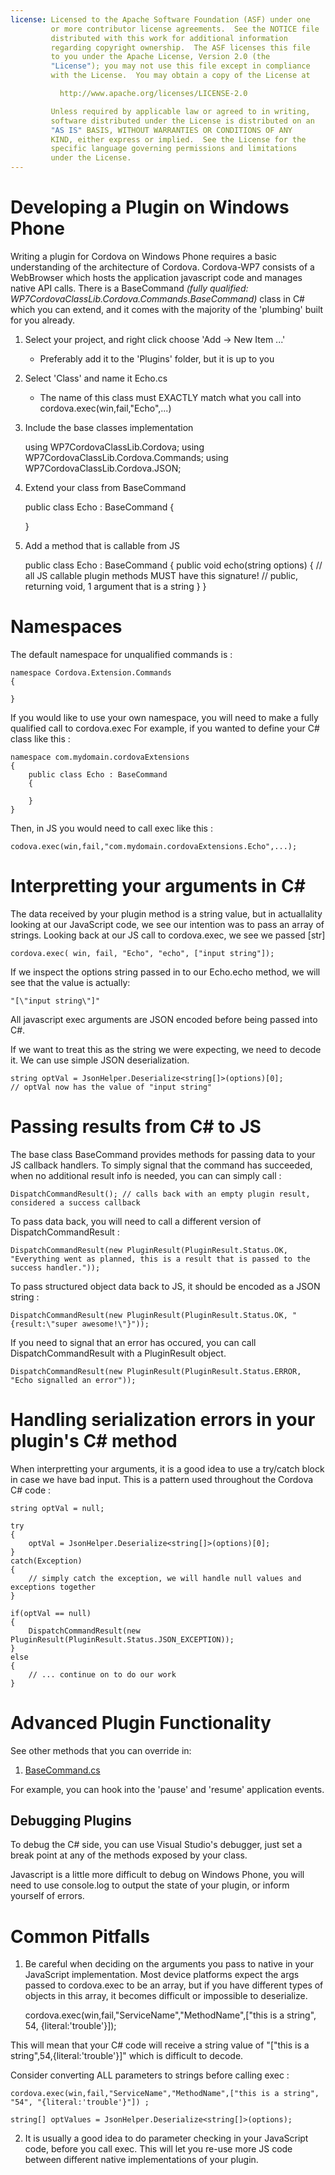 ```yaml
---
license: Licensed to the Apache Software Foundation (ASF) under one
         or more contributor license agreements.  See the NOTICE file
         distributed with this work for additional information
         regarding copyright ownership.  The ASF licenses this file
         to you under the Apache License, Version 2.0 (the
         "License"); you may not use this file except in compliance
         with the License.  You may obtain a copy of the License at

           http://www.apache.org/licenses/LICENSE-2.0

         Unless required by applicable law or agreed to in writing,
         software distributed under the License is distributed on an
         "AS IS" BASIS, WITHOUT WARRANTIES OR CONDITIONS OF ANY
         KIND, either express or implied.  See the License for the
         specific language governing permissions and limitations
         under the License.
---
```


Developing a Plugin on Windows Phone
====================================

Writing a plugin for Cordova on Windows Phone requires a basic understanding of the architecture of Cordova. Cordova-WP7 consists of a WebBrowser which hosts the application javascript code and manages native API calls. There is a BaseCommand _(fully qualified: WP7CordovaClassLib.Cordova.Commands.BaseCommand)_ class in C# which you can extend, and it comes with the majority of the 'plumbing' built for you already.


1. Select your project, and right click choose 'Add -> New Item ...'
   - Preferably add it to the 'Plugins' folder, but it is up to you
2. Select 'Class' and name it Echo.cs
   - The name of this class must EXACTLY match what you call into cordova.exec(win,fail,"Echo",...)
3. Include the base classes implementation

   using WP7CordovaClassLib.Cordova;
   using WP7CordovaClassLib.Cordova.Commands;
   using WP7CordovaClassLib.Cordova.JSON;

4. Extend your class from BaseCommand 

   public class Echo : BaseCommand 
   {


   }

5. Add a method that is callable from JS

	public class Echo : BaseCommand
	{
		public void echo(string options)
		{
			// all JS callable plugin methods MUST have this signature!
			// public, returning void, 1 argument that is a string
		}
	}
	

Namespaces
===

The default namespace for unqualified commands is :

	namespace Cordova.Extension.Commands 
	{

	}

If you would like to use your own namespace, you will need to make a fully qualified call to cordova.exec
For example, if you wanted to define your C# class like this :

	namespace com.mydomain.cordovaExtensions 
	{ 
		public class Echo : BaseCommand 
		{ 

		} 
	}

Then, in JS you would need to call exec like this :

	codova.exec(win,fail,"com.mydomain.cordovaExtensions.Echo",...);


Interpretting your arguments in C#
===

The data received by your plugin method is a string value, but in actuallality looking at our JavaScript code, we see our intention was to pass an array of strings.  Looking back at our JS call to cordova.exec, we see we passed [str]

	cordova.exec( win, fail, "Echo", "echo", ["input string"]); 

If we inspect the options string passed in to our Echo.echo method, we will see that the value is actually:

	"[\"input string\"]"

All javascript exec arguments are JSON encoded before being passed into C#.

If we want to treat this as the string we were expecting, we need to decode it.
We can use simple JSON deserialization.

	string optVal = JsonHelper.Deserialize<string[]>(options)[0];
	// optVal now has the value of "input string"


Passing results from C# to JS 
===

The base class BaseCommand provides methods for passing data to your JS callback handlers.
To simply signal that the command has succeeded, when no additional result info is needed, you can can simply call :

	DispatchCommandResult(); // calls back with an empty plugin result, considered a success callback

To pass data back, you will need to call a different version of DispatchCommandResult :

	DispatchCommandResult(new PluginResult(PluginResult.Status.OK, "Everything went as planned, this is a result that is passed to the success handler."));

To pass structured object data back to JS, it should be encoded as a JSON string :

	DispatchCommandResult(new PluginResult(PluginResult.Status.OK, "{result:\"super awesome!\"}"));

If you need to signal that an error has occured, you can call DispatchCommandResult with a PluginResult object.

	DispatchCommandResult(new PluginResult(PluginResult.Status.ERROR, "Echo signalled an error"));


Handling serialization errors in your plugin's C# method
===

When interpretting your arguments, it is a good idea to use a try/catch block in case we have bad input.
This is a pattern used throughout the Cordova C# code :
	
	string optVal = null;
	
	try 
	{
		optVal = JsonHelper.Deserialize<string[]>(options)[0];
	}
	catch(Exception)
	{
		// simply catch the exception, we will handle null values and exceptions together
	}
	
	if(optVal == null)
	{
		DispatchCommandResult(new PluginResult(PluginResult.Status.JSON_EXCEPTION));
	}
	else
	{
		// ... continue on to do our work
	}




Advanced Plugin Functionality
===

See other methods that you can override in:

1. [BaseCommand.cs](https://github.com/apache/incubator-cordova-wp7/blob/master/templates/standalone/cordovalib/Commands/BaseCommand.cs)

For example, you can hook into the 'pause' and 'resume' application events.

## Debugging Plugins

To debug the C# side, you can use Visual Studio's debugger, just set a break point at any of the methods exposed by your class.

Javascript is a little more difficult to debug on Windows Phone, you will need to use console.log to output the state of your plugin, or inform yourself of errors.

Common Pitfalls
===

1. Be careful when deciding on the arguments you pass to native in your JavaScript implementation.  Most device platforms expect the args passed to cordova.exec to be an array, but if you have different types of objects in this array, it becomes difficult or impossible to deserialize.

	cordova.exec(win,fail,"ServiceName","MethodName",["this is a string", 54, {literal:'trouble'}]);

This will mean that your C# code will receive a string value of "[\"this is a string\",54,{literal:'trouble'}]" which is difficult to decode.

Consider converting ALL parameters to strings before calling exec :

	cordova.exec(win,fail,"ServiceName","MethodName",["this is a string", "54", "{literal:'trouble'}"])	;
	
	string[] optValues = JsonHelper.Deserialize<string[]>(options);

2. It is usually a good idea to do parameter checking in your JavaScript code, before you call exec.  This will let you re-use more JS code between different native implementations of your plugin.






